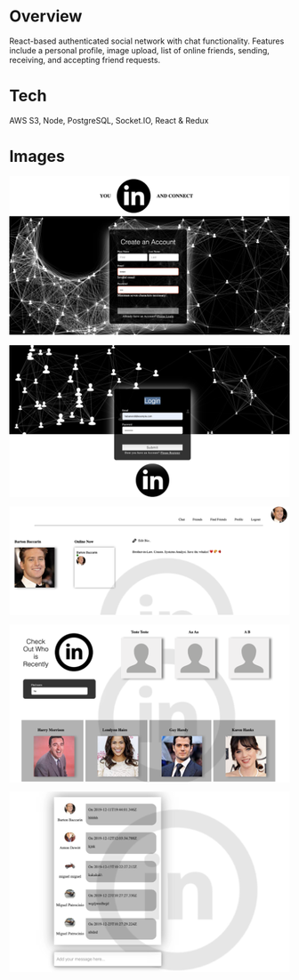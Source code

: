 
# Overview 

React-based authenticated social network with chat functionality.
Features include a personal profile, image upload, list of online friends, sending, receiving, and accepting friend requests. 

# Tech

AWS S3, Node, PostgreSQL, Socket.IO, React & Redux

# Images

![](public/images/register.png)

![](public/images/login.png)

![](public/images/profile.png)

![](public/images/lookforfriends.png)

![](public/images/cahat.png)
